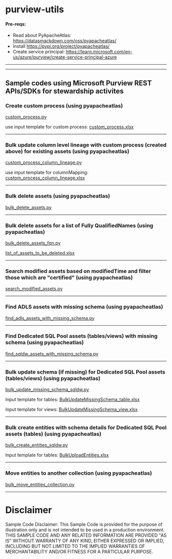 # purview-utils

#### Pre-reqs: 

- Read about PyApacheAtlas: https://datasmackdown.com/oss/pyapacheatlas/
- Install https://pypi.org/project/pyapacheatlas/
- Create service principal: https://learn.microsoft.com/en-us/azure/purview/create-service-principal-azure

---
---

## Sample codes using Microsoft Purview REST APIs/SDKs for stewardship activites

### Create custom process (using pyapacheatlas)
[custom_process.py](https://github.com/gyanisinha/purview-utils/blob/main/custom_process.py)

use input template for custom process: [custom_process.xlsx](https://github.com/gyanisinha/purview-utils/files/11463440/custom_process.xlsx)


---

### Bulk update column level lineage with custom process (created above) for existing assets (using pyapacheatlas)
[custom_process_column_lineage.py](https://github.com/gyanisinha/purview-utils/blob/main/custom_process_column_lineage.py)

use input template for columnMapping: [custom_process_column_lineage.xlsx](https://github.com/gyanisinha/purview-utils/files/11463400/custom_process_column_lineage.xlsx)


---

### Bulk delete assets (using pyapacheatlas)
[bulk_delete_assets.py](https://github.com/gyanisinha/purview-utils/blob/main/bulk_delete_assets.py)


---

### Bulk delete assets for a list of Fully QualifiedNames (using pyapacheatlas)
[bulk_delete_assets_fqn.py](https://github.com/gyanisinha/purview-utils/blob/main/bulk_delete_assets_fqn.py)

[list_of_assets_to_be_deleted.xlsx](https://github.com/gyanisinha/purview-utils/files/9822982/list_of_assets_to_be_deleted.xlsx)

---

### Search modified assets based on modifiedTime and filter those which are "certified" (using pyapacheatlas)
[search_modified_assets.py](https://github.com/gyanisinha/purview-utils/blob/main/search_modified_assets.py)

---

### Find ADLS assets with missing schema (using pyapacheatlas)
[find_adls_assets_with_missing_schema.py](https://github.com/gyanisinha/purview-utils/blob/main/find_adls_assets_with_missing_schema.py)

---

### Find Dedicated SQL Pool assets (tables/views) with missing schema (using pyapacheatlas)
[find_sqldw_assets_with_missing_schema.py](https://github.com/gyanisinha/purview-utils/blob/main/find_sqldw_assets_with_missing_schema.py)

---

### Bulk update schema (if missing) for Dedicated SQL Pool assets (tables/views)  (using pyapacheatlas)

[bulk_update_missing_schema_sqldw.py](https://github.com/gyanisinha/purview-utils/blob/main/bulk_update_missing_schema_sqldw.py)

Input template for tables: [BulkUpdateMissingSchema_table.xlsx](https://github.com/gyanisinha/purview-utils/files/10143249/BulkUpdateMissingSchema_table.xlsx)

Input template for views: [BulkUpdateMissingSchema_view.xlsx](https://github.com/gyanisinha/purview-utils/files/10143264/BulkUpdateMissingSchema_view.xlsx)

---

### Bulk create entities with schema details for Dedicated SQL Pool assets (tables)  (using pyapacheatlas)
[bulk_create_entities_sqldw.py](https://github.com/gyanisinha/purview-utils/blob/main/bulk_create_entities_sqldw.py)

Input template for tables: [BulkUploadEntities.xlsx](https://github.com/gyanisinha/purview-utils/files/10383537/BulkUploadEntities.xlsx)


---


### Move entities to another collection (using pyapacheatlas)
[bulk_move_entities_collection.py](https://github.com/gyanisinha/purview-utils/blob/main/bulk_move_entities_collection.py)

---

# Disclaimer

Sample Code Disclaimer: This Sample Code is provided for the purpose of illustration only and is not intended to be used in a production environment. THIS SAMPLE CODE AND ANY RELATED INFORMATION ARE PROVIDED "AS IS" WITHOUT WARRANTY OF ANY KIND, EITHER EXPRESSED OR IMPLIED, INCLUDING BUT NOT LIMITED TO THE IMPLIED WARRANTIES OF MERCHANTABILITY AND/OR FITNESS FOR A PARTICULAR PURPOSE. 
